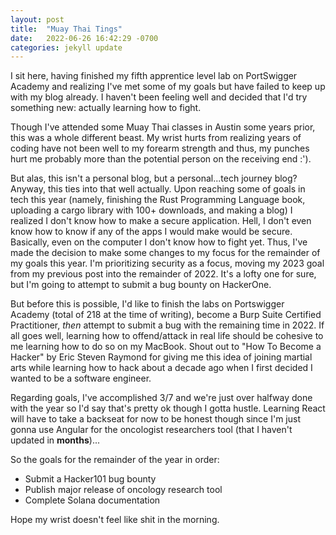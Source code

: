 ```yaml
---
layout: post
title:  "Muay Thai Tings"
date:   2022-06-26 16:42:29 -0700
categories: jekyll update
---
```


I sit here, having finished my fifth apprentice level lab on PortSwigger Academy and realizing I've met some of my goals but have failed to keep up with my blog already. I haven't been feeling well and decided that I'd try something new: actually learning how to fight.

Though I've attended some Muay Thai classes in Austin some years prior, this was a whole different beast. My wrist hurts from realizing years of coding have not been well to my forearm strength and thus, my punches hurt me probably more than the potential person on the receiving end :').

But alas, this isn't a personal blog, but a personal...tech journey blog? Anyway, this ties into that well actually. Upon reaching some of goals in tech this year (namely, finishing the Rust Programming Language book, uploading a cargo library with 100+ downloads, and making a blog) I realized I don't know how to make a secure application. Hell, I don't even know how to know if any of the apps I would make would be secure. Basically, even on the computer I don't know how to fight yet. Thus, I've made the decision to make some changes to my focus for the remainder of my goals this year. I'm prioritizing security as a focus, moving my 2023 goal from my previous post into the remainder of 2022. It's a lofty one for sure, but I'm going to attempt to submit a bug bounty on HackerOne.

But before this is possible, I'd like to finish the labs on Portswigger Academy (total of 218 at the time of writing), become a Burp Suite Certified Practitioner, *then* attempt to submit
a bug with the remaining time in 2022. If all goes well, learning how to offend/attack in real life should be cohesive to me learning how to do so on my MacBook. Shout out to "How To Become a Hacker" by Eric Steven Raymond for giving me this idea of joining martial arts while learning how to hack about a decade ago when I first decided I wanted to be a software engineer.

Regarding goals, I've accomplished 3/7 and we're just over halfway done with the year so I'd say that's pretty ok though I gotta hustle. Learning React will have to take a backseat for now to be honest though since I'm just gonna use Angular for the oncologist researchers tool (that I haven't updated in **months**)...

So the goals for the remainder of the year in order:
- Submit a Hacker101 bug bounty
- Publish major release of oncology research tool
- Complete Solana documentation

Hope my wrist doesn't feel like shit in the morning. 